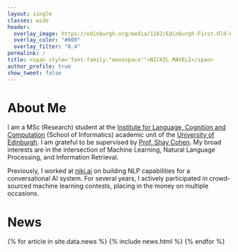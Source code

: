 ```yaml
---
layout: single
classes: wide
header: 
  overlay_image: https://edinburgh.org/media/1162/Edinburgh-First-Old-College-Quad.jpg
  overlay_color: "#000"
  overlay_filter: "0.4"
permalink: /
title: <span style='font-family:"monospace"'>NICKIL MAVELI</span>
author_profile: true
show_tweet: false
---
```


# About Me
I am a MSc (Research) student at the [Institute for Language, Cognition and Computation](http://web.inf.ed.ac.uk/ilcc) (School of Informatics)
academic unit of the [University of Edinburgh](https://www.ed.ac.uk/). I am grateful to be supervised by [Prof. Shay Cohen](http://homepages.inf.ed.ac.uk/scohen/).
My broad interests are in the intersection of Machine Learning, Natural Language Processing, and Information Retrieval. 

Previously, I worked at [niki.ai](http://niki.ai/) on building NLP capabilities for a conversational AI system. 
For several years, I actively participated in crowd-sourced machine learning contests, placing in the money on multiple occasions.


# News
<table>
{% for article in site.data.news %}
<tr>
{% include news.html %}
</tr>
{% endfor %}
</table>
